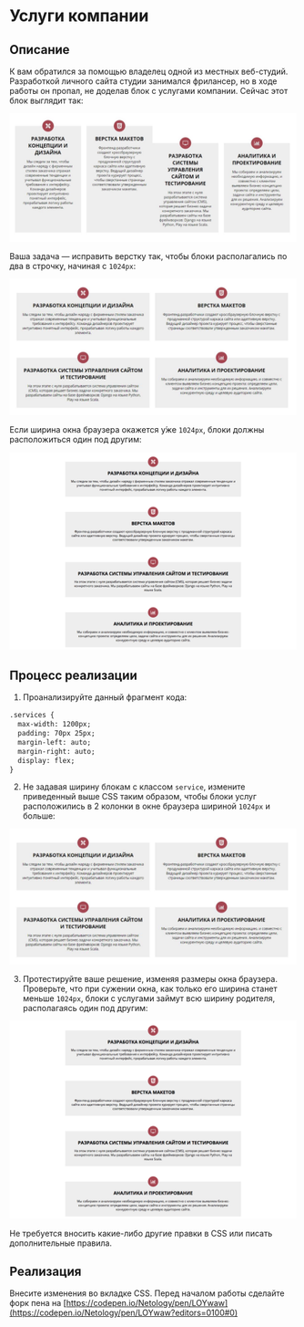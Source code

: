 # Услуги компании

## Описание

К вам обратился за помощью владелец одной из местных веб-студий. Разработкой личного сайта студии занимался фрилансер, но в ходе работы он пропал, не доделав блок с услугами компании. 
Сейчас этот блок выглядит так:
 
![Services layout current](../../sources/media-queries-services-current.jpg)

Ваша задача &mdash; исправить верстку так, чтобы блоки располагались по два в строчку, начиная с `1024px`:

![Services layout target](../../sources/media-queries-services-target.jpg)

Если ширина окна браузера окажется у́же `1024px`, блоки должны расположиться один под другим:

![Services layout target on a small screen](../../sources/media-queries-services-small.png)

## Процесс реализации

1. Проанализируйте данный фрагмент кода:

```
.services {
  max-width: 1200px;
  padding: 70px 25px;
  margin-left: auto;
  margin-right: auto;
  display: flex;
}
```

2. Не задавая ширину блокам с классом `serviсe`, измените приведенный выше CSS таким образом, чтобы блоки услуг расположились в 2 колонки в окне браузера шириной `1024px` и больше:

![Services layout target](../../sources/media-queries-services-target.jpg)

3. Протестируйте ваше решение, изменяя размеры окна браузера. Проверьте, что при сужении окна, как только его ширина станет меньше `1024px`, блоки с услугами займут всю ширину родителя, располагаясь один под другим:

![Services layout target on a small screen](../../sources/media-queries-services-small.png)

Не требуется вносить какие-либо другие правки в CSS или писать дополнительные правила.

## Реализация

Внесите изменения во вкладке CSS. Перед началом работы сделайте форк пена на [https://codepen.io/Netology/pen/LOYwaw](https://codepen.io/Netology/pen/LOYwaw?editors=0100#0)
